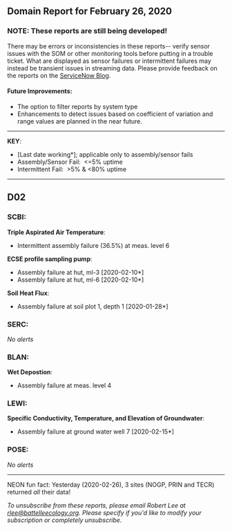 ## Domain Report for February 26, 2020


### NOTE: These reports are still being developed!
There may be errors or inconsistencies in these reports-- verify sensor issues with the SOM or other monitoring tools before putting in a trouble ticket. What are displayed as sensor failures or intermittent failures may instead be transient issues in streaming data.
Please provide feedback on the reports on the [ServiceNow Blog](https://neon.service-now.com/community?id=community_blog&sys_id=9b4fbe8adbed734017ecf9041d9619be).

#### Future Improvements: 
 - The option to filter reports by system type 
 - Enhancements to detect issues based on coefficient of variation and range values are planned in the near future.

***

**KEY**:

 - [Last date working*]; applicable only to assembly/sensor fails
 - Assembly/Sensor Fail:&nbsp;&nbsp;<=5% uptime
 - Intermittent Fail:&nbsp;&nbsp;>5% & <80% uptime

***
## D02

### SCBI:

**Triple Aspirated Air Temperature**:
 - Intermittent assembly failure (36.5%) at meas. level 6

**ECSE profile sampling pump**:
 - Assembly failure at hut, ml-3 [2020-02-10*]
 - Assembly failure at hut, ml-6 [2020-02-10*]

**Soil Heat Flux**:
 - Assembly failure at soil plot 1, depth 1 [2020-01-28*]

### SERC:

_No alerts_

### BLAN:

**Wet Depostion**:
 - Assembly failure at meas. level 4

### LEWI:

**Specific Conductivity, Temperature, and Elevation of Groundwater**:
 - Assembly failure at ground water well 7 [2020-02-15*]

### POSE:

_No alerts_

***
NEON fun fact: Yesterday (2020-02-26), 3 sites (NOGP, PRIN and TECR) returned _all_ their data!

_To unsubscribe from these reports, please email Robert Lee at rlee@battelleecology.org. Please specify if you'd like to modify your subscription or completely unsubscribe._
